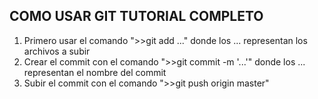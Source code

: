 ## COMO USAR GIT TUTORIAL COMPLETO
1. Primero usar el comando 
">>git add ..." donde los ... representan los archivos a subir
2. Crear el commit con el comando 
">>git commit -m '...'" donde los ... representan el nombre del commit 
3. Subir el commit con el comando 
">>git push origin master" 
